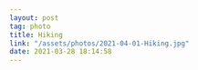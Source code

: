 ```yaml
---
layout: post
tag: photo
title: Hiking
link: "/assets/photos/2021-04-01-Hiking.jpg"
date: 2021-03-28 18:14:58
---
```

